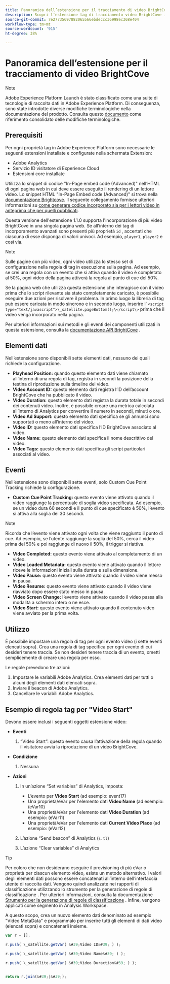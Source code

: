 ```yaml
---
title: Panoramica dell’estensione per il tracciamento di video BrightCove
description: Scopri l’estensione tag di tracciamento video BrightCove in Adobe Experience Platform.
source-git-commit: 7e27735697882065566ebdeccc36998ec368e404
workflow-type: tm+mt
source-wordcount: '915'
ht-degree: 38%

---
```


# Panoramica dell’estensione per il tracciamento di video BrightCove

>[!NOTE]
>
>Adobe Experience Platform Launch è stato classificato come una suite di tecnologie di raccolta dati in Adobe Experience Platform. Di conseguenza, sono state introdotte diverse modifiche terminologiche nella documentazione del prodotto. Consulta questo [documento](../../../term-updates.md) come riferimento consolidato delle modifiche terminologiche.

## Prerequisiti

Per ogni proprietà tag in Adobe Experience Platform sono necessarie le seguenti estensioni installate e configurate nella schermata Extension:

* Adobe Analytics
* Servizio ID visitatore di Experience Cloud
* Estensioni core installate

Utilizza lo snippet di codice &quot;In-Page embed code (Advanced)&quot; nell’HTML di ogni pagina web in cui deve essere eseguito il rendering di un lettore video. Lo snippet HTML &quot;In-Page Embed code (Advanced)&quot; si trova nella [documentazione Brightcove](https://studio.support.brightcove.com/publish/choosing-correct-embed-code.html#inpage). Il seguente collegamento fornisce ulteriori informazioni su [come generare codice incorporato sia per i lettori video in anteprima che per quelli pubblicati](https://studio.support.brightcove.com/players/generating-player-embed-code.html).

Questa versione dell&#39;estensione 1.1.0 supporta l&#39;incorporazione di più video BrightCove in una singola pagina web. Se all’interno dei tag di incorporamento avanzati sono presenti più proprietà `id` , accertati che ciascuna di esse disponga di valori univoci. Ad esempio, `player1`, `player2` e così via.

>[!NOTE]
>
>Sulle pagine con più video, ogni video utilizza lo stesso set di configurazione nella regola di tag in esecuzione sulla pagina. Ad esempio, se crei una regola con un evento che si attiva quando il video è completato al 50%, ogni video della pagina attiverà la regola al punto di cue del 50%.

Se la pagina web che utilizza questa estensione che interagisce con il video prima che lo script rilevante sia stato completamente caricato, è possibile eseguire due azioni per risolvere il problema. In primo luogo la libreria di tag può essere caricata in modo sincrono e in secondo luogo, inserire l’ `<script type="text/javascript">\_satellite.pageBottom();\</script\>` prima che il video venga incorporato nella pagina.

Per ulteriori informazioni sui metodi e gli eventi dei componenti utilizzati in questa estensione, consulta la [documentazione API BrightCove](https://docs.brightcove.com/brightcove-player/1.x/Player.html#vjsplayer) .

## Elementi dati

Nell’estensione sono disponibili sette elementi dati, nessuno dei quali richiede la configurazione.

* **Playhead Position:** quando questo elemento dati viene chiamato all’interno di una regola di tag, registra in secondi la posizione della testina di riproduzione sulla timeline del video.
* **Video Account ID:** questo elemento dati registra l’ID dell’account BrightCove che ha pubblicato il video.
* **Video Duration:** questo elemento dati registra la durata totale in secondi dei contenuti video. Inoltre, è possibile creare una metrica calcolata all’interno di Analytics per convertire il numero in secondi, minuti o ore.
* **Video Ad Support:** questo elemento dati specifica se gli annunci sono supportati o meno all’interno del video.
* **Video ID:** questo elemento dati specifica l’ID BrightCove associato al video.
* **Video Name:** questo elemento dati specifica il nome descrittivo del video.
* **Video Tags:** questo elemento dati specifica gli script particolari associati al video.

## Eventi

Nell’estensione sono disponibili sette eventi, solo Custom Cue Point Tracking richiede la configurazione.

* **Custom Cue Point Tracking:** questo evento viene attivato quando il video raggiunge la percentuale di soglia video specificata. Ad esempio, se un video dura 60 secondi e il punto di cue specificato è 50%, l’evento si attiva alla soglia dei 30 secondi.

>[!NOTE]
>
>Ricorda che l’evento viene attivato ogni volta che viene raggiunto il punto di cue. Ad esempio, se l’utente raggiunge la soglia del 50%, cerca il video prima del 50% e poi raggiunge di nuovo il 50%, il trigger si riattiva.

* **Video Completed:** questo evento viene attivato al completamento di un video.
* **Video Loaded Metadata:** questo evento viene attivato quando il lettore riceve le informazioni iniziali sulla durata e sulla dimensione.
* **Video Pause:** questo evento viene attivato quando il video viene messo in pausa.
* **Video Resume:** questo evento viene attivato quando il video viene riavviato dopo essere stato messo in pausa.
* **Video Screen Change:** l’evento viene attivato quando il video passa alla modalità a schermo intero o ne esce.
* **Video Start:** questo evento viene attivato quando il contenuto video viene avviato per la prima volta.

## Utilizzo

È possibile impostare una regola di tag per ogni evento video (i sette eventi elencati sopra). Crea una regola di tag specifica per ogni evento di cui desideri tenere traccia. Se non desideri tenere traccia di un evento, ometti semplicemente di creare una regola per esso.

Le regole prevedono tre azioni:

1. Impostare le variabili Adobe Analytics. Crea elementi dati per tutti o alcuni degli elementi dati elencati sopra.
1. Inviare il beacon di Adobe Analytics.
1. Cancellare le variabili Adobe Analytics.

## Esempio di regola tag per &quot;Video Start&quot;

Devono essere inclusi i seguenti oggetti estensione video:

* **Eventi**

   1. “Video Start”: questo evento causa l’attivazione della regola quando il visitatore avvia la riproduzione di un video BrightCove.

* **Condizione**

   1. Nessuna

* **Azioni**

   1. In un’azione “Set variables” di Analytics, imposta:

      * L’evento per **Video Start** (ad esempio: event17)
      * Una proprietà/eVar per l&#39;elemento dati **Video Name** (ad esempio: (eVar10)
      * Una proprietà/eVar per l&#39;elemento dati **Video Duration** (ad esempio: (eVar11)
      * Una proprietà/eVar per l&#39;elemento dati **Current Video Place** (ad esempio: (eVar12)
   1. L’azione “Send beacon” di Analytics (`s.tl`)
   1. L’azione “Clear variables” di Analytics


>[!TIP]
>
>Per coloro che non desiderano eseguire il provisioning di più eVar o proprietà per ciascun elemento video, esiste un metodo alternativo. I valori degli elementi dati possono essere concatenati all’interno dell’interfaccia utente di raccolta dati. Vengono quindi analizzate nei rapporti di classificazione utilizzando lo strumento per la generazione di regole di classificazione . Per ulteriori informazioni, consulta la documentazione [Strumento per la generazione di regole di classificazione](https://experienceleague.adobe.com/docs/analytics/components/classifications/classifications-rulebuilder/classification-rule-builder.html?lang=it) . Infine, vengono applicati come segmento in Analysis Workspace.
>
>A questo scopo, crea un nuovo elemento dati denominato ad esempio &quot;Video MetaData&quot; e programmalo per inserire tutti gli elementi di dati video (elencati sopra) e concatenarli insieme.

```javascript
var r = [];

r.push( \_satellite.getVar( &#39;Video ID&#39; ) );

r.push( \_satellite.getVar( &#39;Video Name&#39; ) );

r.push( \_satellite.getVar( &#39;Video Duraction&#39; ) );


return r.join(&#39;|&#39;);
```
